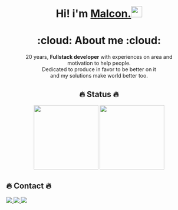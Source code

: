 <h1 align="center"> Hi! i'm <a href="https://linktr.ee/malconn"><strong>Malcon.</strong><a target="_blank" rel="noopener noreferrer" href="https://camo.githubusercontent.com/e8e7b06ecf583bc040eb60e44eb5b8e0ecc5421320a92929ce21522dbc34c891/68747470733a2f2f6d656469612e67697068792e636f6d2f6d656469612f6876524a434c467a6361737252346961377a2f67697068792e676966"><img src="https://camo.githubusercontent.com/e8e7b06ecf583bc040eb60e44eb5b8e0ecc5421320a92929ce21522dbc34c891/68747470733a2f2f6d656469612e67697068792e636f6d2f6d656469612f6876524a434c467a6361737252346961377a2f67697068792e676966" width="30px" data-canonical-src="https://media.giphy.com/media/hvRJCLFzcasrR4ia7z/giphy.gif" style="max-width:100%;"></a> </h1>
  <h1 align="center"> :cloud: About me :cloud: </h1>
  <p align="center">
    20 years, <strong>Fullstack developer</strong> with experiences on area and <br> motivation to help people.<br>
    Dedicated to produce in favor to be better on it <br> and my solutions make world better too.
  </p>
   
  
  
  <h2 align="center"> 🔥 Status 🔥 </h2>
  <p align="center">
    <img height="175em" src="https://github-readme-stats.vercel.app/api?username=malconn&show_icons=true&theme=radical&include_all_commits=true&count_private=true" />
    <img height="175em" src="https://github-readme-stats.vercel.app/api/top-langs/?username=malconn&layout=compact&langs_count=16&theme=radical"/>
  </p>

 
<h2>🔥 Contact 🔥 </h2>
  <p>
    <a target='_blank' href="https://linktr.ee/malconn">
        <img src="https://img.shields.io/badge/linktree-39E09B?style=for-the-badge&logo=linktree&logoColor=white">
    </a>
    <a target='_blank' href="mailto:malconaugusto@outlook.com">
        <img src="https://img.shields.io/badge/Microsoft_Outlook-0078D4?style=for-the-badge&logo=microsoft-outlook&logoColor=white">
    </a>
    <a target='_blank' href="mailto:malconn.augusto@gmail.com">
        <img src="https://img.shields.io/badge/Gmail-D14836?style=for-the-badge&logo=gmail&logoColor=white">
    </a>
  </p>
